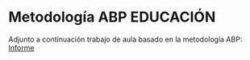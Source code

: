# Metodología ABP EDUCACIÓN 
Adjunto a continuación trabajo de aula basado en la metodología ABP: [Informe](https://github.com/AyelenSanchez/AprendizajeBasadoenProyectos/blob/main/Ensen%CC%83anzaDeLaFisica.pdf)
